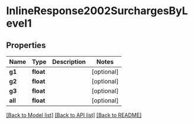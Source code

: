 # InlineResponse2002SurchargesByLevel1

## Properties
Name | Type | Description | Notes
------------ | ------------- | ------------- | -------------
**g1** | **float** |  | [optional] 
**g2** | **float** |  | [optional] 
**g3** | **float** |  | [optional] 
**all** | **float** |  | [optional] 

[[Back to Model list]](../../README.md#documentation-for-models) [[Back to API list]](../../README.md#documentation-for-api-endpoints) [[Back to README]](../../README.md)

